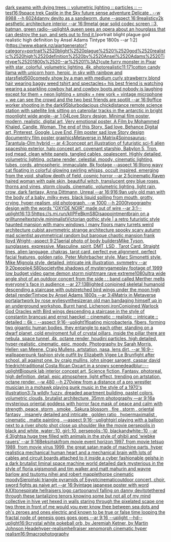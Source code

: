 [dark swamp with dying trees :: volumetric lighting :: particles :: --test](https://www.ebank.nz/aiartgenerator?category=dark%2520swamp%2520with%2520dying%2520trees%2520%3A%3A%2520volumetric%2520lighting%2520%3A%3A%2520particles%2520%3A%3A%2520--test)[16:9](https://www.ebank.nz/aiartgenerator?category=16%3A9)[space trek Castle in the Sky future sense adventure  Delicate  . --w 8988 --h 6024](https://www.ebank.nz/aiartgenerator?category=space%2520trek%2520Castle%2520in%2520the%2520Sky%2520future%2520sense%2520adventure%2520%2520Delicate%2520%2520.%2520--w%25208988%2520--h%25206024)[danny devito as a sandworm, dune --aspect 16:9](https://www.ebank.nz/aiartgenerator?category=danny%2520devito%2520as%2520a%2520sandworm%2C%2520dune%2520--aspect%252016%3A9)[realistic](https://www.ebank.nz/aiartgenerator?category=realistic)[y2k aesthetic architecture interior --ar 16:9](https://www.ebank.nz/aiartgenerator?category=y2k%2520aesthetic%2520architecture%2520interior%2520--ar%252016%3A9)[metal gear solid codec screen ::3, batman, green radio](https://www.ebank.nz/aiartgenerator?category=metal%2520gear%2520solid%2520codec%2520screen%2520%3A%3A3%2C%2520batman%2C%2520green%2520radio)[--uplight](https://www.ebank.nz/aiartgenerator?category=--uplight)[A queen sees an opera about an hourglass that can destroy the sun, and sets out to find it.](https://www.ebank.nz/aiartgenerator?category=A%2520queen%2520sees%2520an%2520opera%2520about%2520an%2520hourglass%2520that%2520can%2520destroy%2520the%2520sun%2C%2520and%2520sets%2520out%2520to%2520find%2520it.)[portrait blight plague  god realistic high definition by Ansel Adams Tintype 1800s --ar 1:2](https://www.ebank.nz/aiartgenerator?category=portrait%2520blight%2520plague%2520%2520god%2520realistic%2520high%2520definition%2520by%2520Ansel%2520Adams%2520Tintype%25201800s%2520--ar%25201%3A2)[cute furry monster in Pixar with star, colorful, volumetric lighting, 4k, photorealistic](https://www.ebank.nz/aiartgenerator?category=cute%2520furry%2520monster%2520in%2520Pixar%2520with%2520star%2C%2520colorful%2C%2520volumetric%2520lighting%2C%25204k%2C%2520photorealistic)[11:17](https://www.ebank.nz/aiartgenerator?category=11%3A17)[1](https://www.ebank.nz/aiartgenerator?category=1)[cotton candy llama with unicorn horn, heroic, in sky with rainbow and stars](https://www.ebank.nz/aiartgenerator?category=cotton%2520candy%2520llama%2520with%2520unicorn%2520horn%2C%2520heroic%2C%2520in%2520sky%2520with%2520rainbow%2520and%2520stars)[field](https://www.ebank.nz/aiartgenerator?category=field)[500](https://www.ebank.nz/aiartgenerator?category=500)[comedy show by a man with medium curly strawberry blond hair wearing baggy weed tshirt and spectacles+ his best friend is watching wearing a sparkling cowboy hat and cowboy boots and nobody is laughing except for them + neon lighting + smoky + new york + vintage microphone + we can see the crowd and the two best friends are spotlit --ar 16:9](https://www.ebank.nz/aiartgenerator?category=comedy%2520show%2520by%2520a%2520man%2520with%2520medium%2520curly%2520strawberry%2520blond%2520hair%2520wearing%2520baggy%2520weed%2520tshirt%2520and%2520spectacles%2B%2520his%2520best%2520friend%2520is%2520watching%2520wearing%2520a%2520sparkling%2520cowboy%2520hat%2520and%2520cowboy%2520boots%2520and%2520nobody%2520is%2520laughing%2520except%2520for%2520them%2520%2B%2520neon%2520lighting%2520%2B%2520smoky%2520%2B%2520new%2520york%2520%2B%2520vintage%2520microphone%2520%2B%2520we%2520can%2520see%2520the%2520crowd%2520and%2520the%2520two%2520best%2520friends%2520are%2520spotlit%2520--ar%252016%3A9)[office worker shooting in the dark](https://www.ebank.nz/aiartgenerator?category=office%2520worker%2520shooting%2520in%2520the%2520dark)[95](https://www.ebank.nz/aiartgenerator?category=95)[blur](https://www.ebank.nz/aiartgenerator?category=blur)[bodacious chick](https://www.ebank.nz/aiartgenerator?category=bodacious%2520chick)[distance remote science station with satellite link sitting on caterpilar tracks in the antarctic in bright moonlight wide angle--ar 1:04](https://www.ebank.nz/aiartgenerator?category=distance%2520remote%2520science%2520station%2520with%2520satellite%2520link%2520sitting%2520on%2520caterpilar%2520tracks%2520in%2520the%2520antarctic%2520in%2520bright%2520moonlight%2520wide%2520angle--ar%25201%3A04)[Love Story design, Minimal film poster, modern, realistic, digital art, Very emotional poster, A Film by Mohammed Khaled, Candle, Woman, The end of this Story, Sad love, Behance Digital art, Pinterest, Google, Love End, Film poster sad love Story design documentry film poster graphics](https://www.ebank.nz/aiartgenerator?category=Love%2520Story%2520design%2C%2520Minimal%2520film%2520poster%2C%2520modern%2C%2520realistic%2C%2520digital%2520art%2C%2520Very%2520emotional%2520poster%2C%2520A%2520Film%2520by%2520Mohammed%2520Khaled%2C%2520Candle%2C%2520Woman%2C%2520The%2520end%2520of%2520this%2520Story%2C%2520Sad%2520love%2C%2520Behance%2520Digital%2520art%2C%2520Pinterest%2C%2520Google%2C%2520Love%2520End%2C%2520Film%2520poster%2520sad%2520love%2520Story%2520design%2520documentry%2520film%2520poster%2520graphics)[Metaverse in Matrix](https://www.ebank.nz/aiartgenerator?category=Metaverse%2520in%2520Matrix)[4](https://www.ebank.nz/aiartgenerator?category=4)[Spinosaurus-Tarantula-Olm hybrid -- ar 4:3](https://www.ebank.nz/aiartgenerator?category=Spinosaurus-Tarantula-Olm%2520hybrid%2520--%2520ar%25204%3A3)[concept art illustration of futuristic sci-fi alien spaceship exterior, halo concept art, covenant starship, Babylon 5, Tron, syd mead, clean white panels, tangled cables, opalescent, Highly detailed, volumetric lighting, octane render, celestial, moody, cinematic lighting, tubes, cords, atmospheric, immaculate, 8k footage --aspect 16:9](https://www.ebank.nz/aiartgenerator?category=concept%2520art%2520illustration%2520of%2520futuristic%2520sci-fi%2520alien%2520spaceship%2520exterior%2C%2520halo%2520concept%2520art%2C%2520covenant%2520starship%2C%2520Babylon%25205%2C%2520Tron%2C%2520syd%2520mead%2C%2520clean%2520white%2520panels%2C%2520tangled%2520cables%2C%2520opalescent%2C%2520Highly%2520detailed%2C%2520volumetric%2520lighting%2C%2520octane%2520render%2C%2520celestial%2C%2520moody%2C%2520cinematic%2520lighting%2C%2520tubes%2C%2520cords%2C%2520atmospheric%2C%2520immaculate%2C%25208k%2520footage%2520--aspect%252016%3A9)[long wavy cat floating in colorful glowing swirling whisps, occult inspired, emerging from the void, shallow depth of field, cosmic horror --ar 2:5](https://www.ebank.nz/aiartgenerator?category=long%2520wavy%2520cat%2520floating%2520in%2520colorful%2520glowing%2520swirling%2520whisps%2C%2520occult%2520inspired%2C%2520emerging%2520from%2520the%2520void%2C%2520shallow%2520depth%2520of%2520field%2C%2520cosmic%2520horror%2520--ar%25202%3A5)[cinematic,](https://www.ebank.nz/aiartgenerator?category=cinematic%2C)[Raven haired woman with pale skin, beautiful witch, translucent grey blue roses, thorns and vines, storm clouds, cinematic, volumetric lighting, light rain, crow, dark fantasy, Anna Dittmann, Unreal --ar 16:9](https://www.ebank.nz/aiartgenerator?category=Raven%2520haired%2520woman%2520with%2520pale%2520skin%2C%2520beautiful%2520witch%2C%2520translucent%2520grey%2520blue%2520roses%2C%2520thorns%2520and%2520vines%2C%2520storm%2520clouds%2C%2520cinematic%2C%2520volumetric%2520lighting%2C%2520light%2520rain%2C%2520crow%2C%2520dark%2520fantasy%2C%2520Anna%2520Dittmann%2C%2520Unreal%2520--ar%252016%3A9)[16:9](https://www.ebank.nz/aiartgenerator?category=16%3A9)[an ugly old man with the body of a baby, milky eyes, black liquid spilling from mouth, grotty, crying, hyper-realism, old photograph, --w 1000 --h 2000](https://www.ebank.nz/aiartgenerator?category=an%2520ugly%2520old%2520man%2520with%2520the%2520body%2520of%2520a%2520baby%2C%2520milky%2520eyes%2C%2520black%2520liquid%2520spilling%2520from%2520mouth%2C%2520grotty%2C%2520crying%2C%2520hyper-realism%2C%2520old%2520photograph%2C%2520--w%25201000%2520--h%25202000)[typography design with the words "OXYDE NOIR" made out of wire --ar 3:1](https://www.ebank.nz/aiartgenerator?category=typography%2520design%2520with%2520the%2520words%2520%22OXYDE%2520NOIR%22%2520made%2520out%2520of%2520wire%2520--ar%25203%3A1)[--uplight](https://www.ebank.nz/aiartgenerator?category=--uplight)[16:1](https://www.ebank.nz/aiartgenerator?category=16%3A1)[3:5](https://www.ebank.nz/aiartgenerator?category=3%3A5)[<https://s.mj.run/kIIPFeBkmS8>](https://www.ebank.nz/aiartgenerator?category=%3Chttps%3A//s.mj.run/kIIPFeBkmS8%3E)[Disappointment](https://www.ebank.nz/aiartgenerator?category=Disappointment)[brain on a grill](https://www.ebank.nz/aiartgenerator?category=brain%2520on%2520a%2520grill)[tunnel](https://www.ebank.nz/aiartgenerator?category=tunnel)[text](https://www.ebank.nz/aiartgenerator?category=text)[style,minimalist](https://www.ebank.nz/aiartgenerator?category=style%2Cminimalist)[Victorian gothic style | a retro futuristic style haunted mansion  with many windows | many floors many turrets weird architecture cubist asymmetric strange architecture spooky scary autumn mad scientist asymmetrical random but baroque chaotic mansion frank lloyd Wright--aspect 9:21](https://www.ebank.nz/aiartgenerator?category=Victorian%2520gothic%2520style%2520%7C%2520a%2520retro%2520futuristic%2520style%2520haunted%2520mansion%2520%2520with%2520many%2520windows%2520%7C%2520many%2520floors%2520many%2520turrets%2520weird%2520architecture%2520cubist%2520asymmetric%2520strange%2520architecture%2520spooky%2520scary%2520autumn%2520mad%2520scientist%2520asymmetrical%2520random%2520but%2520baroque%2520chaotic%2520mansion%2520frank%2520lloyd%2520Wright--aspect%25209%3A21)[aerial photo of body builders](https://www.ebank.nz/aiartgenerator?category=aerial%2520photo%2520of%2520body%2520builders)[Mike Tyson, sunglasses, expressive, Masculine, spirit, DMT, LSD , Tarot Card, Straight lines, alien language, chakras, tarot card, perfect eye alignment, perfect facial features, golden ratio, Peter Mohrbacher style, Marc Simonetti style, Mike Mignola style, detailed, intricate ink illustration, symmetry --ar 9:20](https://www.ebank.nz/aiartgenerator?category=Mike%2520Tyson%2C%2520sunglasses%2C%2520expressive%2C%2520Masculine%2C%2520spirit%2C%2520DMT%2C%2520LSD%2520%2C%2520Tarot%2520Card%2C%2520Straight%2520lines%2C%2520alien%2520language%2C%2520chakras%2C%2520tarot%2520card%2C%2520perfect%2520eye%2520alignment%2C%2520perfect%2520facial%2520features%2C%2520golden%2520ratio%2C%2520Peter%2520Mohrbacher%2520style%2C%2520Marc%2520Simonetti%2520style%2C%2520Mike%2520Mignola%2520style%2C%2520detailed%2C%2520intricate%2520ink%2520illustration%2C%2520symmetry%2520--ar%25209%3A20)[people](https://www.ebank.nz/aiartgenerator?category=people)[4:5](https://www.ebank.nz/aiartgenerator?category=4%3A5)[80](https://www.ebank.nz/aiartgenerator?category=80)[society](https://www.ebank.nz/aiartgenerator?category=society)[the shadows of mystery](https://www.ebank.nz/aiartgenerator?category=the%2520shadows%2520of%2520mystery)[gameplay footage of 1999 low budget video game demon storm nightmare rave extreme](https://www.ebank.nz/aiartgenerator?category=gameplay%2520footage%2520of%25201999%2520low%2520budget%2520video%2520game%2520demon%2520storm%2520nightmare%2520rave%2520extreme)[1080](https://www.ebank.nz/aiartgenerator?category=1080)[ultra wide angle shot of an outdoor concert from the side : : band called Merther melts everyone's face in audience --ar 27:13](https://www.ebank.nz/aiartgenerator?category=ultra%2520wide%2520angle%2520shot%2520of%2520an%2520outdoor%2520concert%2520from%2520the%2520side%2520%3A%2520%3A%2520band%2520called%2520Merther%2520melts%2520everyone%27s%2520face%2520in%2520audience%2520--ar%252027%3A13)[Blighted conjoined skeletal humanoid descending a staircase with outstretched bird wings under the moon high detail renderTintype by Ansel Adams 1800s --ar 3:4](https://www.ebank.nz/aiartgenerator?category=Blighted%2520conjoined%2520skeletal%2520humanoid%2520descending%2520a%2520staircase%2520with%2520outstretched%2520bird%2520wings%2520under%2520the%2520moon%2520high%2520detail%2520renderTintype%2520by%2520Ansel%2520Adams%25201800s%2520--ar%25203%3A4)[Matrix in Metaverse portal](https://www.ebank.nz/aiartgenerator?category=Matrix%2520in%2520Metaverse%2520portal)[artwork by rose wylie](https://www.ebank.nz/aiartgenerator?category=artwork%2520by%2520rose%2520wylie)[synthesizer](https://www.ebank.nz/aiartgenerator?category=synthesizer)[an old man bandaging himself up in an underground workshop. Burnt hand. Lichen](https://www.ebank.nz/aiartgenerator?category=an%2520old%2520man%2520bandaging%2520himself%2520up%2520in%2520an%2520underground%2520workshop.%2520Burnt%2520hand.%2520Lichen)[oni,iron](https://www.ebank.nz/aiartgenerator?category=oni%2Ciron)[Conjoined Warlock God Oracles with Bird wings descending a staircase in the style of constantin brancusi and ernst haeckel :: cinematic :: realistic :: intricate :: detailed :: 6k :: --aspect 9:16](https://www.ebank.nz/aiartgenerator?category=Conjoined%2520Warlock%2520God%2520Oracles%2520with%2520Bird%2520wings%2520descending%2520a%2520staircase%2520in%2520the%2520style%2520of%2520constantin%2520brancusi%2520and%2520ernst%2520haeckel%2520%3A%3A%2520cinematic%2520%3A%3A%2520realistic%2520%3A%3A%2520intricate%2520%3A%3A%2520detailed%2520%3A%3A%25206k%2520%3A%3A%2520--aspect%25209%3A16)[--uplight](https://www.ebank.nz/aiartgenerator?category=--uplight)[1](https://www.ebank.nz/aiartgenerator?category=1)[floating microbacteria, fibers, forming two gigantic human bodies, they entangle to each other, standing on a dwarf planet, cold enviroment full of crystal pillars, inside the pillar there are nebula, space tunnel, 4k, octane render, houdini particles, high detailed, hyper-realistic, cinematic, epic, moody, Photography by Sarah Morris, Hellen van Meene, Craig Mullens, artstation, nasa, lens dirt, --ar 16:9](https://www.ebank.nz/aiartgenerator?category=floating%2520microbacteria%2C%2520fibers%2C%2520forming%2520two%2520gigantic%2520human%2520bodies%2C%2520they%2520entangle%2520to%2520each%2520other%2C%2520standing%2520on%2520a%2520dwarf%2520planet%2C%2520cold%2520enviroment%2520full%2520of%2520crystal%2520pillars%2C%2520inside%2520the%2520pillar%2520there%2520are%2520nebula%2C%2520space%2520tunnel%2C%25204k%2C%2520octane%2520render%2C%2520houdini%2520particles%2C%2520high%2520detailed%2C%2520hyper-realistic%2C%2520cinematic%2C%2520epic%2C%2520moody%2C%2520Photography%2520by%2520Sarah%2520Morris%2C%2520Hellen%2520van%2520Meene%2C%2520Craig%2520Mullens%2C%2520artstation%2C%2520nasa%2C%2520lens%2520dirt%2C%2520--ar%252016%3A9)[--wallpaper](https://www.ebank.nz/aiartgenerator?category=--wallpaper)[punk fashion style outfit by Elizabeth Vigee Le Brun](https://www.ebank.nz/aiartgenerator?category=punk%2520fashion%2520style%2520outfit%2520by%2520Elizabeth%2520Vigee%2520Le%2520Brun)[fight after school. all against one. by craig mullins, john singer sargent, caspar david friedrich](https://www.ebank.nz/aiartgenerator?category=fight%2520after%2520school.%2520all%2520against%2520one.%2520by%2520craig%2520mullins%2C%2520john%2520singer%2520sargent%2C%2520caspar%2520david%2520friedrich)[](https://www.ebank.nz/aiartgenerator?category=)[traditional Costa Rican Oxcart in a snowy scene](https://www.ebank.nz/aiartgenerator?category=traditional%2520Costa%2520Rican%2520Oxcart%2520in%2520a%2520snowy%2520scene)[dead](https://www.ebank.nz/aiartgenerator?category=dead)[blur](https://www.ebank.nz/aiartgenerator?category=blur)[::](https://www.ebank.nz/aiartgenerator?category=%3A%3A)[--uplight](https://www.ebank.nz/aiartgenerator?category=--uplight)[Biopunk lab interior concept art, Science fiction, Fantasy,  photoreal,  high definition, detail, epic atmosphere, light effect,  trending on artstation, octane render. --w 480 --h 270](https://www.ebank.nz/aiartgenerator?category=Biopunk%2520lab%2520interior%2520concept%2520art%2C%2520Science%2520fiction%2C%2520Fantasy%2C%2520%2520photoreal%2C%2520%2520high%2520definition%2C%2520detail%2C%2520epic%2520atmosphere%2C%2520light%2520effect%2C%2520%2520trending%2520on%2520artstation%2C%2520octane%2520render.%2520--w%2520480%2520--h%2520270)[view from a distance of a pro wrestler musician in a mohawk playing punk music in the style of a 1970's illustration](https://www.ebank.nz/aiartgenerator?category=view%2520from%2520a%2520distance%2520of%2520a%2520pro%2520wrestler%2520musician%2520in%2520a%2520mohawk%2520playing%2520punk%2520music%2520in%2520the%2520style%2520of%2520a%25201970%27s%2520illustration)[3:7](https://www.ebank.nz/aiartgenerator?category=3%3A7)[](https://www.ebank.nz/aiartgenerator?category=)[a wildly fuzzy, dreaded apartment building, pastel colors, volumetric clouds, brutalist architecture, 35mm photography —ar 9:16](https://www.ebank.nz/aiartgenerator?category=a%2520wildly%2520fuzzy%2C%2520dreaded%2520apartment%2520building%2C%2520pastel%2520colors%2C%2520volumetric%2520clouds%2C%2520brutalist%2520architecture%2C%252035mm%2520photography%2520%E2%80%94ar%25209%3A16)[a mysterious oriental goddess with horror face mask of peace and calm with strength, peace, storm , smoke , Sakura blossom , fire , storm ,  oriental fantasy ,  insanely detailed and intricate , golden ratio , hypermaximalist , cinematic , matte painting , —aspect 9:16](https://www.ebank.nz/aiartgenerator?category=a%2520mysterious%2520oriental%2520goddess%2520with%2520horror%2520face%2520mask%2520of%2520peace%2520and%2520calm%2520with%2520strength%2C%2520peace%2C%2520storm%2520%2C%2520smoke%2520%2C%2520Sakura%2520blossom%2520%2C%2520fire%2520%2C%2520storm%2520%2C%2520%2520oriental%2520fantasy%2520%2C%2520%2520insanely%2520detailed%2520and%2520intricate%2520%2C%2520golden%2520ratio%2520%2C%2520hypermaximalist%2520%2C%2520cinematic%2520%2C%2520matte%2520painting%2520%2C%2520%E2%80%94aspect%25209%3A16)[--uplight](https://www.ebank.nz/aiartgenerator?category=--uplight)[girl playing with a balloon next to a river photo shot close up shoulder like the movie persepolis in black and white, water::10, girl::10, persepolis::10, blackandwhite::10 --ar 4:3](https://www.ebank.nz/aiartgenerator?category=girl%2520playing%2520with%2520a%2520balloon%2520next%2520to%2520a%2520river%2520photo%2520shot%2520close%2520up%2520shoulder%2520like%2520the%2520movie%2520persepolis%2520in%2520black%2520and%2520white%2C%2520water%3A%3A10%2C%2520girl%3A%3A10%2C%2520persepolis%3A%3A10%2C%2520blackandwhite%3A%3A10%2520--ar%25204%3A3)[lights](https://www.ebank.nz/aiartgenerator?category=lights)[a huge tree filled with animals in the style of ghibli and ‘wiebke rauers’ --ar 9:16](https://www.ebank.nz/aiartgenerator?category=a%2520huge%2520tree%2520filled%2520with%2520animals%2520in%2520the%2520style%2520of%2520ghibli%2520and%2520%E2%80%98wiebke%2520rauers%E2%80%99%2520--ar%25209%3A16)[Beksiński](https://www.ebank.nz/aiartgenerator?category=Beksi%C5%84ski)[from movie event horizon 1997, from movie tetsuo 1989, from movie virus 1999, the great satan made of machine parts, hyper realistic](https://www.ebank.nz/aiartgenerator?category=from%2520movie%2520event%2520horizon%25201997%2C%2520from%2520movie%2520tetsuo%25201989%2C%2520from%2520movie%2520virus%25201999%2C%2520the%2520great%2520satan%2520made%2520of%2520machine%2520parts%2C%2520hyper%2520realistic)[a mechanical human heart and a mechanical brain with lots of cables and circuit boards attached to it inside a cyber fashionable geisha in a dark brutalist liminal space machine world detailed dark mysterious in the style of floria sigismondi and tim walker and matt mahurin and wayne barlow and tsutomu nihei and robert mapplethorpe cinematic moody](https://www.ebank.nz/aiartgenerator?category=a%2520mechanical%2520human%2520heart%2520and%2520a%2520mechanical%2520brain%2520with%2520lots%2520of%2520cables%2520and%2520circuit%2520boards%2520attached%2520to%2520it%2520inside%2520a%2520cyber%2520fashionable%2520geisha%2520in%2520a%2520dark%2520brutalist%2520liminal%2520space%2520machine%2520world%2520detailed%2520dark%2520mysterious%2520in%2520the%2520style%2520of%2520floria%2520sigismondi%2520and%2520tim%2520walker%2520and%2520matt%2520mahurin%2520and%2520wayne%2520barlow%2520and%2520tsutomu%2520nihei%2520and%2520robert%2520mapplethorpe%2520cinematic%2520moody)[Sierpiński triangle pyramids of Egypt](https://www.ebank.nz/aiartgenerator?category=Sierpi%C5%84ski%2520triangle%2520pyramids%2520of%2520Egypt)[cinematic](https://www.ebank.nz/aiartgenerator?category=cinematic)[outdoor concert, choir, sword fights as  naive art --ar 16:9](https://www.ebank.nz/aiartgenerator?category=outdoor%2520concert%2C%2520choir%2C%2520sword%2520fights%2520as%2520%2520naive%2520art%2520--ar%252016%3A9)[vintage japanese poster with word AXX](https://www.ebank.nz/aiartgenerator?category=vintage%2520japanese%2520poster%2520with%2520word%2520AXX)[tones](https://www.ebank.nz/aiartgenerator?category=tones)[pirate hellraisers logo cartoon](https://www.ebank.nz/aiartgenerator?category=pirate%2520hellraisers%2520logo%2520cartoon)[anvil falling on danny devito](https://www.ebank.nz/aiartgenerator?category=anvil%2520falling%2520on%2520danny%2520devito)[tethered through these tantalizing tenors knowing some but not all of my mind collective in hive yet hexed in walls staring through the pixelated scape one two three in front of me would you ever know thee between sea dots and oh's zeroes and ones electric and known to be true or false time looping the fractal node of genesis goes goes goes  --ar 9:16 --uplight --hd](https://www.ebank.nz/aiartgenerator?category=tethered%2520through%2520these%2520tantalizing%2520tenors%2520knowing%2520some%2520but%2520not%2520all%2520of%2520my%2520mind%2520collective%2520in%2520hive%2520yet%2520hexed%2520in%2520walls%2520staring%2520through%2520the%2520pixelated%2520scape%2520one%2520two%2520three%2520in%2520front%2520of%2520me%2520would%2520you%2520ever%2520know%2520thee%2520between%2520sea%2520dots%2520and%2520oh%27s%2520zeroes%2520and%2520ones%2520electric%2520and%2520known%2520to%2520be%2520true%2520or%2520false%2520time%2520looping%2520the%2520fractal%2520node%2520of%2520genesis%2520goes%2520goes%2520goes%2520%2520--ar%25209%3A16%2520--uplight%2520--hd)[--uplight](https://www.ebank.nz/aiartgenerator?category=--uplight)[16:9](https://www.ebank.nz/aiartgenerator?category=16%3A9)[crystal white pokeball orb, by Jeremiah Ketner, by Martin Johnson Heade](https://www.ebank.nz/aiartgenerator?category=crystal%2520white%2520pokeball%2520orb%2C%2520by%2520Jeremiah%2520Ketner%2C%2520by%2520Martin%2520Johnson%2520Heade)[hyper-realism](https://www.ebank.nz/aiartgenerator?category=hyper-realism)[hellraiser xenomorph cinematic hyper realism](https://www.ebank.nz/aiartgenerator?category=hellraiser%2520xenomorph%2520cinematic%2520hyper%2520realism)[16:9](https://www.ebank.nz/aiartgenerator?category=16%3A9)[macrophotography](https://www.ebank.nz/aiartgenerator?category=macrophotography)